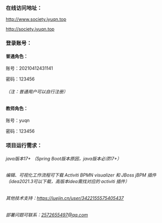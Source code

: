 ### 在线访问地址：

http://www.society.iyuqn.top

http://society.iyuqn.top

### 登录账号：

#### 普通角色：

账号：20210412431141

密码：123456

###### （注：普通用户可以自行注册）

#### 教师角色：

账号：yuqn

密码：123456

### 项目运行需求：

###### java版本17+ （Spring Boot版本原因，java版本必须17+）
###### 编辑、可视化工作流程可下载 Activiti BPMN visualizer 和 JBoss jBPM 插件（idea2021.3可以下载，高版本idea需找对应的 activiti 插件）
###### 其他技术支持：https://juejin.cn/user/3422155575405437
###### 部署问题可联系：2572655497@qq.com








